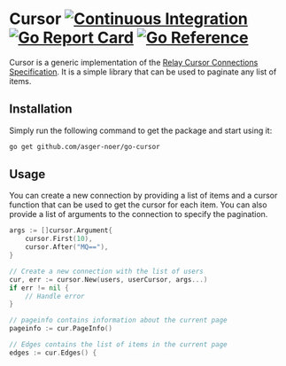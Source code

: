 # Cursor [![Continuous Integration](https://github.com/asger-noer/go-cursor/actions/workflows/ci.yml/badge.svg)](https://github.com/asger-noer/go-cursor/actions/workflows/ci.yml) [![Go Report Card](https://goreportcard.com/badge/github.com/asger-noer/go-cursor)](https://goreportcard.com/report/github.com/asger-noer/go-cursor) [![Go Reference](https://pkg.go.dev/badge/github.com/asger-noer/go-cursor.svg)](https://pkg.go.dev/github.com/asger-noer/go-cursor)

Cursor is a generic implementation of the [Relay Cursor Connections Specification][relay_graphql_connection]. It is a simple library that can be used to paginate any list of items.

## Installation

Simply run the following command to get the package and start using it:

```bash
go get github.com/asger-noer/go-cursor
```

## Usage

You can create a new connection by providing a list of items and a cursor function that can be used to get the cursor for each item. You can also provide a list of arguments to the connection to specify the pagination.

```go
args := []cursor.Argument{
	cursor.First(10),
	cursor.After("MQ=="),
}

// Create a new connection with the list of users
cur, err := cursor.New(users, userCursor, args...)
if err != nil {
	// Handle error
}

// pageinfo contains information about the current page
pageinfo := cur.PageInfo()

// Edges contains the list of items in the current page
edges := cur.Edges() {

```

<!-- External links -->

[relay_graphql_connection]: https://relay.dev/graphql/connections.htm
